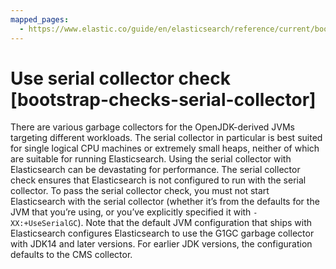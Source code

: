 ```yaml
---
mapped_pages:
  - https://www.elastic.co/guide/en/elasticsearch/reference/current/bootstrap-checks-serial-collector.html
---
```


# Use serial collector check [bootstrap-checks-serial-collector]

There are various garbage collectors for the OpenJDK-derived JVMs targeting different workloads. The serial collector in particular is best suited for single logical CPU machines or extremely small heaps, neither of which are suitable for running Elasticsearch. Using the serial collector with Elasticsearch can be devastating for performance. The serial collector check ensures that Elasticsearch is not configured to run with the serial collector. To pass the serial collector check, you must not start Elasticsearch with the serial collector (whether it’s from the defaults for the JVM that you’re using, or you’ve explicitly specified it with `-XX:+UseSerialGC`). Note that the default JVM configuration that ships with Elasticsearch configures Elasticsearch to use the G1GC garbage collector with JDK14 and later versions. For earlier JDK versions, the configuration defaults to the CMS collector.

